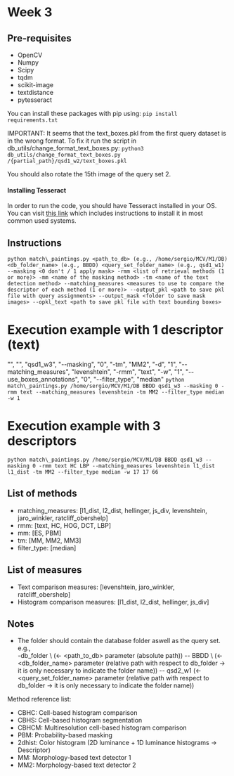 # Week 3

## Pre-requisites
- OpenCV
- Numpy
- Scipy
- tqdm
- scikit-image
- textdistance
- pytesseract

You can install these packages with pip using: 
`pip install requirements.txt`

IMPORTANT: It seems that the text_boxes.pkl from the first query dataset is in the wrong format. To fix it run the script in db_utils/change_format_text_boxes.py:
`python3 db_utils/change_format_text_boxes.py /{partial_path}/qsd1_w2/text_boxes.pkl`

You should also rotate the 15th image of the query set 2.

#### Installing Tesseract
In order to run the code, you should have Tesseract installed in your OS.
You can visit [this link](https://stackoverflow.com/questions/50951955/pytesseract-tesseractnotfound-error-tesseract-is-not-installed-or-its-not-i)
which includes instructions to install it in most common used systems.

## Instructions
`python match\_paintings.py <path_to_db> (e.g., /home/sergio/MCV/M1/DB) <db_folder_name> (e.g., BBDD) <query_set_folder_name> (e.g., qsd1_w1) --masking <0 don't / 1 apply mask> -rmm <list of retrieval methods (1 or more)> -mm <name of the masking method> -tm <name of the text detection method> --matching_measures <measures to use to compare the descriptor of each method (1 or more)> --output_pkl <path to save pkl file with query assignments> --output_mask <folder to save mask images> --opkl_text <path to save pkl file with text bounding boxes>`

# Execution example with 1 descriptor (text)
"", "", "qsd1_w3", "--masking", "0", "-tm", "MM2", "-d", "1", 
                "--matching_measures", "levenshtein", "-rmm", "text", "-w", "1", "--use_boxes_annotations", "0", "--filter_type", "median"
`python match\_paintings.py /home/sergio/MCV/M1/DB BBDD qsd1_w3 --masking 0 -rmm text --matching_measures levenshtein -tm MM2 --filter_type median -w 1`

# Execution example with 3 descriptors
`python match\_paintings.py /home/sergio/MCV/M1/DB BBDD qsd1_w3 --masking 0 -rmm text HC LBP --matching_measures levenshtein l1_dist l1_dist -tm MM2 --filter_type median -w 17 17 66`

## List of methods
<ul>
    <li> matching_measures: [l1_dist, l2_dist, hellinger, js_div, levenshtein, jaro_winkler, ratcliff_obershelp]</li>
    <li> rmm: [text, HC, HOG, DCT, LBP]</li>
    <li> mm: [ES, PBM]</li>
    <li> tm: [MM, MM2, MM3]</li>
    <li> filter_type: [median]</li>
    
</ul>

## List of measures
<ul>
    <li> Text comparison measures: [levenshtein, jaro_winkler, ratcliff_obershelp] </li>
    <li> Histogram comparison measures: [l1_dist, l2_dist, hellinger, js_div] </li>
</ul>

## Notes
 - The folder should contain the database folder aswell as the query set. \
    e.g., \
    -db_folder \ (<- <path_to_db> parameter (absolute path))
    -- BBDD \ (<- <db_folder_name> parameter (relative path with respect to db_folder -> it is only necessary to indicate the folder name))
    -- qsd2_w1 (<- <query_set_folder_name> parameter (relative path with respect to db_folder -> it is only necessary to indicate the folder name))

Method reference list:
- CBHC: Cell-based histogram comparison
- CBHS: Cell-based histogram segmentation
- CBHCM: Multiresolution cell-based histogram comparison
- PBM: Probability-based masking
- 2dhist: Color histogram (2D luminance + 1D luminance histograms -> Descriptor)
- MM: Morphology-based text detector 1
- MM2: Morphology-based text detector 2
